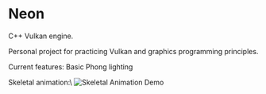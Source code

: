 # Neon
C++ Vulkan engine.

Personal project for practicing Vulkan and graphics programming principles.

Current features:
Basic Phong lighting

Skeletal animation:\\
![Skeletal Animation Demo](resources/skeletalAnimation.gif)
